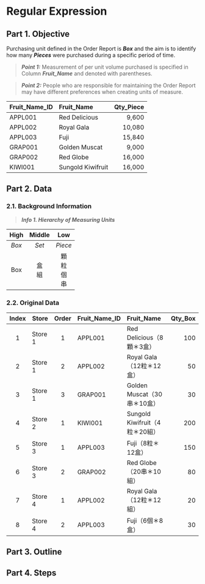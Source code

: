 # Regular Expression
## Part 1. Objective
Purchasing unit defined in the Order Report is ***Box*** and the aim is to identify how many ***Pieces*** were purchased during a specific period of time.
> **_Point 1:_** Measurement of per unit volume purchased is specified in Column ***Fruit_Name*** and denoted with parentheses.

> **_Point 2:_** People who are responsible for maintaining the Order Report may have different preferences when creating units of measure. 

| Fruit_Name_ID | Fruit_Name        | Qty_Piece |
| :---          | :---              | ---:      |
| APPL001	      | Red Delicious     |	9,600     |
| APPL002	      | Royal Gala	      | 10,080    |
| APPL003	      | Fuji	            | 15,840    |
| GRAP001	      | Golden Muscat	    | 9,000     |
| GRAP002	      | Red Globe         |	16,000    |
| KIWI001	      | Sungold Kiwifruit |	16,000    |


## Part 2. Data
### 2.1. Background Information
> ***Info 1. Hierarchy of Measuring Units***

| High  | Middle   | Low |
| :---: | :---:  | :---: |
| *Box* | *Set* | *Piece* |
| Box   | 盒<br>組 | 顆<br>粒<br>個<br>串 |

### 2.2. Original Data
| Index  | Store   | Order | Fruit_Name_ID | Fruit_Name                   | Qty_Box |  
| :---:  | ---     | :---: | :---          | :---                         | ---:    | 
|      1 | Store 1 |     1 | APPL001       | Red Delicious（8顆＊3盒）     |  100    | 
|      2 | Store 1 |     2 | APPL002       | Royal Gala（12粒＊12盒）      |   50    |  
|      3 | Store 1 |     3 | GRAP001       | Golden Muscat（30串＊10盒）   |   30    |  
|      4 | Store 2 |     1 | KIWI001       | Sungold Kiwifruit（4粒＊20組）|  200    |  
|      5 | Store 3 |     1 | APPL003       | Fuji（8粒＊12盒）             |  150    | 
|      6 | Store 3 |     2 | GRAP002       | Red Globe（20串＊10組）       |   80    |  
|      7 | Store 4 |     1 | APPL002       | Royal Gala（12粒＊12組）      |   20    |  
|      8 | Store 4 |     2 | APPL003       | Fuji（6個＊8盒）              |   30    | 
## Part 3. Outline
## Part 4. Steps
